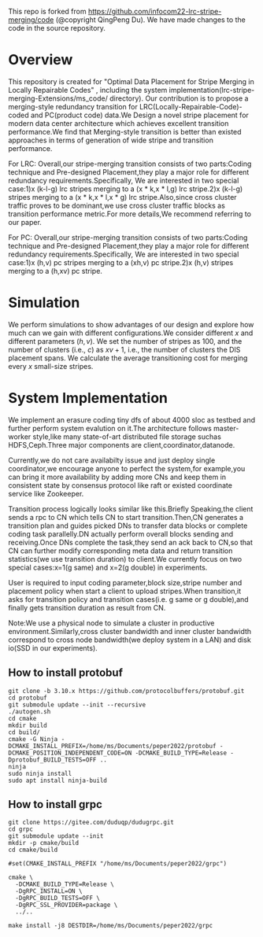 This repo is forked from https://github.com/infocom22-lrc-stripe-merging/code (@copyright QingPeng Du). We have made changes to the code in the source repository.

# Overview

This repository is created for "Optimal Data Placement for Stripe Merging in Locally Repairable Codes" , including the system implementation(lrc-stripe-merging-Extensions/ms_code/ directory). Our contribution is to propose a merging-style redundancy transition for LRC(Locally-Repairable-Code)-coded and PC(product code) data.We Design a novel stripe placement for modern data center architecture which achieves excellent transition performance.We find that Merging-style transition is better than existed approaches in terms of generation 
of wide stripe and transition performance. 

For LRC:
Overall,our stripe-merging transition consists of two parts:Coding technique and Pre-designed Placement,they play a major role for different redundancy requirements.Specifically, We are interested in two special case:1)x (k-l-g) lrc stripes merging to a (x * k,x * l,g) lrc stripe.2)x (k-l-g) stripes merging to a (x * k,x * l,x * g) lrc stripe.Also,since cross cluster traffic proves to be dominant,we use cross cluster traffic blocks as transition performance metric.For more details,We recommend referring to our paper.

For PC:
Overall,our stripe-merging transition consists of two parts:Coding technique and Pre-designed Placement,they play a major role for different redundancy requirements.Specifically, We are interested in two special case:1)x (h,v) pc stripes merging to a (xh,v) pc stripe.2)x (h,v) stripes merging to a (h,xv) pc stripe.

# Simulation

We perform simulations to show advantages of our design and explore how much can we gain with different configurations.We consider different $x$ and different parameters $(h,v)$.
We set the number of stripes as 100, and the number of clusters (i.e., $c$)
as $xv+1$, i.e., the number of clusters the DIS placement
spans. We calculate the average transitioning cost for merging every $x$
small-size stripes.


# System Implementation

We implement an erasure coding tiny dfs of about 4000 sloc as testbed and further perform system evalution on it.The architecture follows master-worker style,like many state-of-art distributed file storage suchas HDFS,Ceph.Three major components are client,coordinator,datanode.

Currently,we do not care availabilty issue and just deploy single coordinator,we encourage anyone to perfect the system,for example,you can bring it more availability by adding more CNs and keep them in consistent state by consensus protocol like raft or existed coordinate service like Zookeeper.

Transition process logically looks similar like this.Briefly Speaking,the client sends a rpc to CN which tells CN to start transition.Then,CN generates a transition plan and guides picked DNs to transfer data blocks or complete coding task parallelly.DN actually perform overall blocks sending and receiving.Once DNs complete the task,they send an ack back to CN,so that CN can further modify corresponding meta data and return transition statistics(we use transition duration) to client.We currently focus on two special cases:x=1(g same) and x=2(g double) in experiments. 

User is required to input coding parameter,block size,stripe number and placement policy when start a client to upload stripes.When transition,it asks for transition policy and transition cases(i.e. g same or g double),and finally gets transition duration as result from CN.

Note:We use a physical node to simulate a cluster in productive environment.Similarly,cross cluster bandwidth and inner cluster bandwidth correspond to cross node bandwidth(we deploy system in a LAN) and disk io(SSD in our experiments).


## How to install protobuf
```
git clone -b 3.10.x https://github.com/protocolbuffers/protobuf.git
cd protobuf
git submodule update --init --recursive
./autogen.sh
cd cmake
mkdir build
cd build/
cmake -G Ninja -DCMAKE_INSTALL_PREFIX=/home/ms/Documents/peper2022/protobuf -DCMAKE_POSITION_INDEPENDENT_CODE=ON -DCMAKE_BUILD_TYPE=Release -Dprotobuf_BUILD_TESTS=OFF ..
ninja
sudo ninja install
sudo apt install ninja-build 
```
## How to install grpc

```
git clone https://gitee.com/duduqp/dudugrpc.git
cd grpc
git submodule update --init
mkdir -p cmake/build
cd cmake/build

#set(CMAKE_INSTALL_PREFIX "/home/ms/Documents/peper2022/grpc")

cmake \
  -DCMAKE_BUILD_TYPE=Release \
  -DgRPC_INSTALL=ON \
  -DgRPC_BUILD_TESTS=OFF \
  -DgRPC_SSL_PROVIDER=package \
  ../..

make install -j8 DESTDIR=/home/ms/Documents/peper2022/grpc
```
